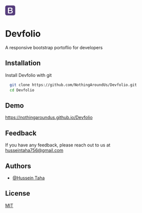 
![Logo](img/favicon.png)
# Devfolio

A responsive bootstrap portoflio for developers


## Installation

Install Devfolio with git

```bash
  git clone https://github.com/NothingAroundUs/Devfolio.git
  cd Devfolio
```
## Demo

https://nothingaroundus.github.io/Devfolio
## Feedback

If you have any feedback, please reach out to us at [husseintaha756@gmail.com](mailto:husseintaha756@gmail.com)
## Authors

- [@Hussein Taha](https://github.com/NothingAroundUs)


## License

[MIT](LICENSE)

